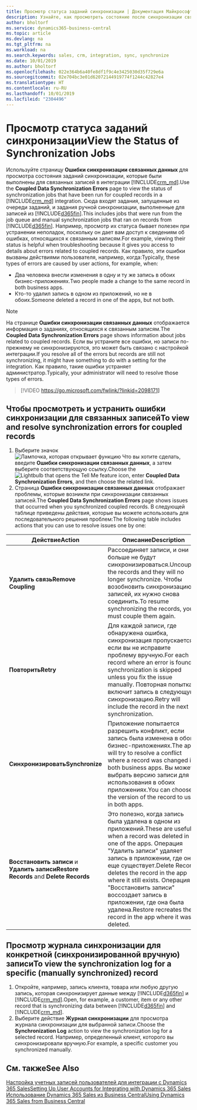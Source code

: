 ```yaml
---
title: Просмотр статуса заданий синхронизации | Документация Майкрософт
description: Узнайте, как просмотреть состояние после синхронизации связанных записей.
author: bholtorf
ms.service: dynamics365-business-central
ms.topic: article
ms.devlang: na
ms.tgt_pltfrm: na
ms.workload: na
ms.search.keywords: sales, crm, integration, sync, synchronize
ms.date: 10/01/2019
ms.author: bholtorf
ms.openlocfilehash: 022e364b6a40fe8df1f9c4e3425030d35f729e6a
ms.sourcegitcommit: 02e704bc3e01d62072144919774f1244c42827e4
ms.translationtype: HT
ms.contentlocale: ru-RU
ms.lasthandoff: 10/01/2019
ms.locfileid: "2304496"
---
```

# <a name="view-the-status-of-synchronization-jobs"></a><span data-ttu-id="f8340-103">Просмотр статуса заданий синхронизации</span><span class="sxs-lookup"><span data-stu-id="f8340-103">View the Status of Synchronization Jobs</span></span>
<span data-ttu-id="f8340-104">Используйте страницу **Ошибки синхронизации связанных данных** для просмотра состояния заданий синхронизации, которые были выполнены для связанных записей в интеграции [!INCLUDE[crm_md](includes/crm_md.md)].</span><span class="sxs-lookup"><span data-stu-id="f8340-104">Use the **Coupled Data Synchronization Errors** page to view the status of synchronization jobs that have been run for coupled records in a [!INCLUDE[crm_md](includes/crm_md.md)] integration.</span></span> <span data-ttu-id="f8340-105">Сюда входят задания, запущенные из очереди заданий, и задания ручной синхронизации, выполненные для записей из [!INCLUDE[d365fin](includes/d365fin_md.md)].</span><span class="sxs-lookup"><span data-stu-id="f8340-105">This includes jobs that were run from the job queue and manual synchronization jobs that ran on records from [!INCLUDE[d365fin](includes/d365fin_md.md)].</span></span> <span data-ttu-id="f8340-106">Например, просмотр их статуса бывает полезен при устранении неполадок, поскольку он дает вам доступ к сведениям об ошибках, относящихся к связанным записям.</span><span class="sxs-lookup"><span data-stu-id="f8340-106">For example, viewing their status is helpful when troubleshooting because it gives you access to details about errors related to coupled records.</span></span> <span data-ttu-id="f8340-107">Как правило, эти ошибки вызваны действиями пользователя, например, когда:</span><span class="sxs-lookup"><span data-stu-id="f8340-107">Typically, these types of errors are caused by user actions, for example, when:</span></span>  

* <span data-ttu-id="f8340-108">Два человека внесли изменения в одну и ту же запись в обоих бизнес-приложениях.</span><span class="sxs-lookup"><span data-stu-id="f8340-108">Two people made a change to the same record in both business apps.</span></span>
* <span data-ttu-id="f8340-109">Кто-то удалил запись в одном из приложений, но не в обоих.</span><span class="sxs-lookup"><span data-stu-id="f8340-109">Someone deleted a record in one of the apps, but not both.</span></span>

> [!Note]
> <span data-ttu-id="f8340-110">На странице **Ошибки синхронизации связанных данных** отображается информация о заданиях, относящихся к связанным записям.</span><span class="sxs-lookup"><span data-stu-id="f8340-110">The **Coupled Data Synchronization Errors** page shows information about jobs related to coupled records.</span></span> <span data-ttu-id="f8340-111">Если вы устраните все ошибки, но записи по-прежнему не синхронизируются, это может быть связано с настройкой интеграции.</span><span class="sxs-lookup"><span data-stu-id="f8340-111">If you resolve all of the errors but records are still not synchronizing, it might have something to do with a setting for the integration.</span></span> <span data-ttu-id="f8340-112">Как правило, такие ошибки устраняет администратор.</span><span class="sxs-lookup"><span data-stu-id="f8340-112">Typically, your administrator will need to resolve those types of errors.</span></span>   

> [!VIDEO https://go.microsoft.com/fwlink/?linkid=2098171]

## <a name="to-view-and-resolve-synchronization-errors-for-coupled-records"></a><span data-ttu-id="f8340-113">Чтобы просмотреть и устранить ошибки синхронизации для связанных записей</span><span class="sxs-lookup"><span data-stu-id="f8340-113">To view and resolve synchronization errors for coupled records</span></span>
1. <span data-ttu-id="f8340-114">Выберите значок ![Лампочка, которая открывает функцию Что вы хотите сделать](media/ui-search/search_small.png "Что вы хотите сделать"), введите **Ошибки синхронизации связанных данных**, а затем выберите соответствующую ссылку.</span><span class="sxs-lookup"><span data-stu-id="f8340-114">Choose the ![Lightbulb that opens the Tell Me feature](media/ui-search/search_small.png "Tell me what you want to do") icon, enter **Coupled Data Synchronization Errors**, and then choose the related link.</span></span>
2. <span data-ttu-id="f8340-115">Страница **Ошибки синхронизации связанных данных** отображает проблемы, которые возникли при синхронизации связанных записей.</span><span class="sxs-lookup"><span data-stu-id="f8340-115">The **Coupled Data Synchronization Errors** page shows issues that occurred when you synchronized coupled records.</span></span> <span data-ttu-id="f8340-116">В следующей таблице приведены действия, которые вы можете использовать для последовательного решения проблем:</span><span class="sxs-lookup"><span data-stu-id="f8340-116">The following table includes actions that you can use to resolve issues one by one:</span></span>

|<span data-ttu-id="f8340-117">Действие</span><span class="sxs-lookup"><span data-stu-id="f8340-117">Action</span></span>|<span data-ttu-id="f8340-118">Описание</span><span class="sxs-lookup"><span data-stu-id="f8340-118">Description</span></span>|
|----|----|
|<span data-ttu-id="f8340-119">**Удалить связь**</span><span class="sxs-lookup"><span data-stu-id="f8340-119">**Remove Coupling**</span></span>|<span data-ttu-id="f8340-120">Рассоединяет записи, и они больше не будут синхронизироваться.</span><span class="sxs-lookup"><span data-stu-id="f8340-120">Uncouples the records and they will no longer synchronize.</span></span> <span data-ttu-id="f8340-121">Чтобы возобновить синхронизацию записей, их нужно снова соединить.</span><span class="sxs-lookup"><span data-stu-id="f8340-121">To resume synchronizing the records, you must couple them again.</span></span>|
|<span data-ttu-id="f8340-122">**Повторить**</span><span class="sxs-lookup"><span data-stu-id="f8340-122">**Retry**</span></span>|<span data-ttu-id="f8340-123">Для каждой записи, где обнаружена ошибка, синхронизация пропускается, если вы не исправите проблему вручную.</span><span class="sxs-lookup"><span data-stu-id="f8340-123">For each record where an error is found, synchronization is skipped unless you fix the issue manually.</span></span> <span data-ttu-id="f8340-124">Повторная попытка включит запись в следующую синхронизацию.</span><span class="sxs-lookup"><span data-stu-id="f8340-124">Retry will include the record in the next synchronization.</span></span>|
|<span data-ttu-id="f8340-125">**Синхронизировать**</span><span class="sxs-lookup"><span data-stu-id="f8340-125">**Synchronize**</span></span>|<span data-ttu-id="f8340-126">Приложение попытается разрешить конфликт, если запись была изменена в обоих бизнес-приложениях.</span><span class="sxs-lookup"><span data-stu-id="f8340-126">The app will try to resolve a conflict where a record was changed in both business apps.</span></span> <span data-ttu-id="f8340-127">Вы можете выбрать версию записи для использования в обоих приложениях.</span><span class="sxs-lookup"><span data-stu-id="f8340-127">You can choose the version of the record to use in both apps.</span></span>|
|<span data-ttu-id="f8340-128">**Восстановить записи** и **Удалить записи**</span><span class="sxs-lookup"><span data-stu-id="f8340-128">**Restore Records** and **Delete Records**</span></span>|<span data-ttu-id="f8340-129">Это полезно, когда запись была удалена в одном из приложений.</span><span class="sxs-lookup"><span data-stu-id="f8340-129">These are useful when a record was deleted in one of the apps.</span></span> <span data-ttu-id="f8340-130">Операция "Удалить записи" удаляет запись в приложении, где она еще существует.</span><span class="sxs-lookup"><span data-stu-id="f8340-130">Delete Records deletes the record in the app where it still exists.</span></span> <span data-ttu-id="f8340-131">Операция "Восстановить записи" воссоздает запись в приложении, где она была удалена.</span><span class="sxs-lookup"><span data-stu-id="f8340-131">Restore recreates the record in the app where it was deleted.</span></span>|

## <a name="to-view-the-synchronization-log-for-a-specific-manually-synchronized-record"></a><span data-ttu-id="f8340-132">Просмотр журнала синхронизации для конкретной (синхронизированной вручную) записи</span><span class="sxs-lookup"><span data-stu-id="f8340-132">To view the synchronization log for a specific (manually synchronized) record</span></span>
1. <span data-ttu-id="f8340-133">Откройте, например, запись клиента, товара или любую другую запись, которая синхронизирует данные между [!INCLUDE[d365fin](includes/d365fin_md.md)] и [!INCLUDE[crm_md](includes/crm_md.md)].</span><span class="sxs-lookup"><span data-stu-id="f8340-133">Open, for example, a customer, item or any other record that is synchronizing data between [!INCLUDE[d365fin](includes/d365fin_md.md)] and [!INCLUDE[crm_md](includes/crm_md.md)].</span></span>
2. <span data-ttu-id="f8340-134">Выберите действие **Журнал синхронизации** для просмотра журнала синхронизации для выбранной записи.</span><span class="sxs-lookup"><span data-stu-id="f8340-134">Choose the **Synchronization Log** action to view the synchronization log for a selected record.</span></span> <span data-ttu-id="f8340-135">Например, определенный клиент, которого вы синхронизировали вручную.</span><span class="sxs-lookup"><span data-stu-id="f8340-135">For example, a specific customer you synchronized manually.</span></span>

## <a name="see-also"></a><span data-ttu-id="f8340-136">См. также</span><span class="sxs-lookup"><span data-stu-id="f8340-136">See Also</span></span>  
[<span data-ttu-id="f8340-137">Настройка учетных записей пользователей для интеграции с Dynamics 365 Sales</span><span class="sxs-lookup"><span data-stu-id="f8340-137">Setting Up User Accounts for Integrating with Dynamics 365 Sales</span></span>](admin-setting-up-integration-with-dynamics-sales.md)  
[<span data-ttu-id="f8340-138">Использование Dynamics 365 Sales из Business Central</span><span class="sxs-lookup"><span data-stu-id="f8340-138">Using Dynamics 365 Sales from Business Central</span></span>](marketing-integrate-dynamicscrm.md)

